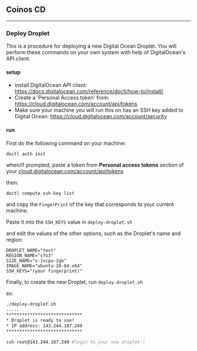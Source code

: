 ## Coinos CD

----

### Deploy Droplet

This is a procedure for deploying a new Digital Ocean Droplet.   You will perform these commands on your own system with help of DigitalOcean's API client. 

#### setup
- install DigitalOcean API client: 
https://docs.digitalocean.com/reference/doctl/how-to/install/
- Create a 'Personal Access token' from: 
  https://cloud.digitalocean.com/account/api/tokens
- Make sure your machine you will run this on has an SSH key added to Digital Ocean: 
https://cloud.digitalocean.com/account/security


#### run 

First do the following command on your machine: 

`doctl auth init`

when/if prompted, paste a token from **Personal access tokens** section of your [cloud.digitalocean.com/account/api/tokens]

then: 

`doctl compute ssh-key list`


and copy the `FingerPrint` of the key that corresponds to your current machine.  

Paste it into the `SSH_KEYS` value in `deploy-droplet.sh` 

and edit the values of the other options, such as the Droplet's name and region: 
```
DROPLET_NAME="test"
REGION_NAME="sfo3"
SIZE_NAME="s-1vcpu-2gb"
IMAGE_NAME="ubuntu-20-04-x64"
SSH_KEYS="(your fingerprint)"
```

Finally, to create the new Droplet, run `deploy-droplet.sh`

ex: 

```bash
./deploy-droplet.sh
.....
*****************************
* Droplet is ready to use!
* IP address: 143.244.187.249
*****************************

ssh root@143.244.187.249 #login to your new droplet !
```

[cloud.digitalocean.com/account/api/tokens]:https://cloud.digitalocean.com/account/api/tokens